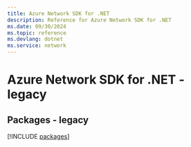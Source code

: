 ```yaml
---
title: Azure Network SDK for .NET
description: Reference for Azure Network SDK for .NET
ms.date: 09/30/2024
ms.topic: reference
ms.devlang: dotnet
ms.service: network
---
```

# Azure Network SDK for .NET - legacy
## Packages - legacy
[!INCLUDE [packages](network-index.md)]